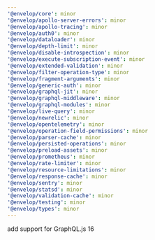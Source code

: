 ```yaml
---
'@envelop/core': minor
'@envelop/apollo-server-errors': minor
'@envelop/apollo-tracing': minor
'@envelop/auth0': minor
'@envelop/dataloader': minor
'@envelop/depth-limit': minor
'@envelop/disable-introspection': minor
'@envelop/execute-subscription-event': minor
'@envelop/extended-validation': minor
'@envelop/filter-operation-type': minor
'@envelop/fragment-arguments': minor
'@envelop/generic-auth': minor
'@envelop/graphql-jit': minor
'@envelop/graphql-middleware': minor
'@envelop/graphql-modules': minor
'@envelop/live-query': minor
'@envelop/newrelic': minor
'@envelop/opentelemetry': minor
'@envelop/operation-field-permissions': minor
'@envelop/parser-cache': minor
'@envelop/persisted-operations': minor
'@envelop/preload-assets': minor
'@envelop/prometheus': minor
'@envelop/rate-limiter': minor
'@envelop/resource-limitations': minor
'@envelop/response-cache': minor
'@envelop/sentry': minor
'@envelop/statsd': minor
'@envelop/validation-cache': minor
'@envelop/testing': minor
'@envelop/types': minor
---
```


add support for GraphQL.js 16
